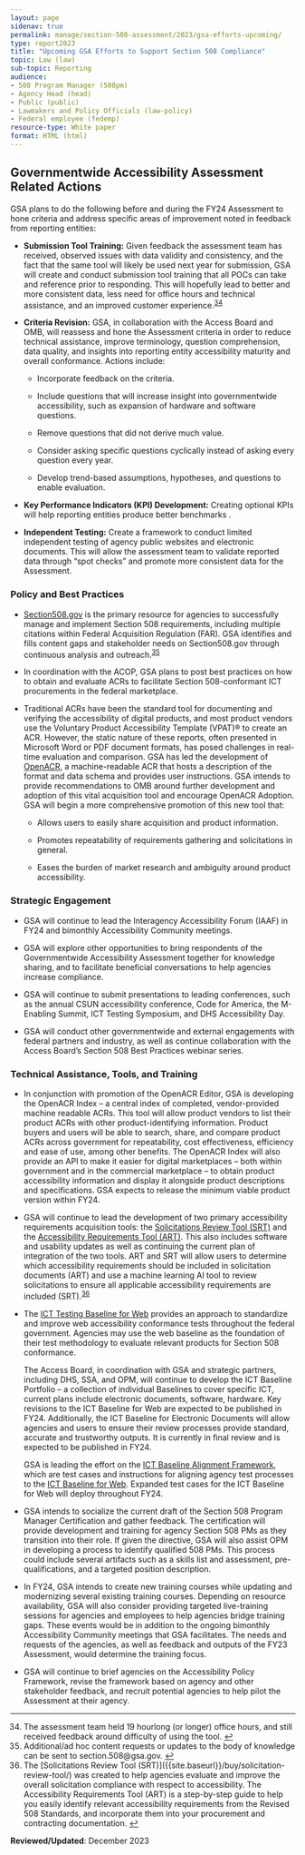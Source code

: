 ```yaml
---
layout: page
sidenav: true
permalink: manage/section-508-assessment/2023/gsa-efforts-upcoming/
type: report2023
title: "Upcoming GSA Efforts to Support Section 508 Compliance"
topic: Law (law)
sub-topic: Reporting
audience:
- 508 Program Manager (508pm)
- Agency Head (head)
- Public (public)
- Lawmakers and Policy Officials (law-policy)
- Federal employee (fedemp)
resource-type: White paper
format: HTML (html)
---
```

## Governmentwide Accessibility Assessment Related Actions

GSA plans to do the following before and during the FY24 Assessment to hone criteria and address specific areas of improvement noted in feedback from reporting entities:

* <strong>Submission Tool Training:</strong> Given feedback the assessment team has received, observed issues with data validity and consistency, and the fact that the same tool will likely be used next year for submission, GSA will create and conduct submission tool training that all POCs can take and reference prior to responding. This will hopefully lead to better and more consistent data, less need for office hours and technical assistance, and an improved customer experience.<sup><a href="#fn34" id="fr34">34</a></sup>

* <strong>Criteria Revision:</strong> GSA, in collaboration with the Access Board and OMB, will reassess and hone the Assessment criteria in order to reduce technical assistance, improve terminology, question comprehension, data quality, and insights into reporting entity accessibility maturity and overall conformance. Actions include:

  * Incorporate feedback on the criteria.

  * Include questions that will increase insight into governmentwide accessibility, such as expansion of hardware and software questions.

  * Remove questions that did not derive much value.

  * Consider asking specific questions cyclically instead of asking every question every year.

  * Develop trend-based assumptions, hypotheses, and questions to enable evaluation.

* <strong>Key Performance Indicators (KPI) Development:</strong> Creating optional KPIs will help reporting entities produce better benchmarks .

* <strong>Independent Testing:</strong> Create a framework to conduct limited independent testing of agency public websites and electronic documents. This will allow the assessment team to validate reported data through “spot checks” and promote more consistent data for the Assessment.

### Policy and Best Practices

* [Section508.gov]({{site.baseurl}}) is the primary resource for agencies to successfully manage and implement Section 508 requirements, including multiple citations within Federal Acquisition Regulation (FAR). GSA identifies and fills content gaps and stakeholder needs on Section508.gov through continuous analysis and outreach.<sup><a href="#fn35" id="fr35">35</a></sup>

* In coordination with the ACOP, GSA plans to post best practices on how to obtain and evaluate ACRs to facilitate Section 508-conformant ICT procurements in the federal marketplace.

* Traditional ACRs have been the standard tool for documenting and verifying the accessibility of digital products, and most product vendors use the Voluntary Product Accessibility Template (VPAT)® to create an ACR. However, the static nature of these reports, often presented in Microsoft Word or PDF document formats, has posed challenges in real-time evaluation and comparison. GSA has led the development of <a href="{{site.baseurl}}/tools/openacr-editor/" target="_blank">OpenACR</a>, a machine-readable ACR that hosts a description of the format and data schema and provides user instructions. GSA intends to provide recommendations to OMB around further development and adoption of this vital acquisition tool and encourage OpenACR Adoption. GSA will begin a more comprehensive promotion of this new tool that:

  * Allows users to easily share acquisition and product information.

  * Promotes repeatability of requirements gathering and solicitations in general.

  * Eases the burden of market research and ambiguity around product accessibility.

### Strategic Engagement

* GSA will continue to lead the Interagency Accessibility Forum (IAAF) in FY24 and bimonthly Accessibility Community meetings.

* GSA will explore other opportunities to bring respondents of the Governmentwide Accessibility Assessment together for knowledge sharing, and to facilitate beneficial conversations to help agencies increase compliance.

* GSA will continue to submit presentations to leading conferences, such as the annual CSUN accessibility conference, Code for America, the M-Enabling Summit, ICT Testing Symposium, and DHS Accessibility Day.

* GSA will conduct other governmentwide and external engagements with federal partners and industry, as well as continue collaboration with the Access Board’s Section 508 Best Practices webinar series.

### Technical Assistance, Tools, and Training

*  In conjunction with promotion of the OpenACR Editor, GSA is developing the OpenACR Index – a central index of completed, vendor-provided machine readable ACRs. This tool will allow product vendors to list their product ACRs with other product-identifying information. Product buyers and users will be able to search, share, and compare product ACRs across government for repeatability, cost effectiveness, efficiency and ease of use, among other benefits. The OpenACR Index will also provide an API to make it easier for digital marketplaces – both within government and in the commercial marketplace – to obtain product accessibility information and display it alongside product descriptions and specifications. GSA expects to release the minimum viable product version within FY24.

*  GSA will continue to lead the development of two primary accessibility requirements acquisition tools: the [Solicitations Review Tool (SRT)]({{site.baseurl}}/buy/solicitation-review-tool/) and the [Accessibility Requirements Tool (ART)]({{site.baseurl}}/art/). This also includes software and usability updates as well as continuing the current plan of integration of the two tools. ART and SRT will allow users to determine which accessibility requirements should be included in solicitation documents (ART) and use a machine learning AI tool to review solicitations to ensure all applicable accessibility requirements are included (SRT).<sup><a href="#fn36" id="fr36">36</a></sup>
  
* The <a href="https://ictbaseline.access-board.gov/" target="_blank">ICT Testing Baseline for Web</a> provides an approach to standardize and improve web accessibility conformance tests throughout the federal government. Agencies may use the web baseline as the foundation of their test methodology to evaluate relevant products for Section 508 conformance.
  
  The Access Board, in coordination with GSA and strategic partners, including DHS, SSA, and OPM, will continue to develop the ICT Baseline Portfolio – a collection of individual Baselines to cover specific ICT, current plans include electronic documents, software, hardware. Key revisions to the ICT Baseline for Web are expected to be published in FY24. Additionally, the ICT Baseline for Electronic Documents will allow agencies and users to ensure their review processes provide standard, accurate and trustworthy outputs. It is currently in final review and is expected to be published in FY24.

  GSA is leading the effort on the <a href="https://section508coordinators.github.io/baselinealignment/" target="_blank">ICT Baseline Alignment Framework</a>, which are test cases and instructions for aligning agency test processes to the <a href="https://ictbaseline.access-board.gov/" target="_blank">ICT Baseline for Web</a>. Expanded test cases for the ICT Baseline for Web will deploy throughout FY24.

* GSA intends to socialize the current draft of the Section 508 Program Manager Certification and gather feedback. The certification will provide development and training for agency Section 508 PMs as they transition into their role. If given the directive, GSA will also assist OPM in developing a process to identify qualified 508 PMs. This process could include several artifacts such as a skills list and assessment, pre-qualifications, and a targeted position description.

* In FY24, GSA intends to create new training courses while updating and modernizing several existing training courses. Depending on resource availability, GSA will also consider providing targeted live-training sessions for agencies and employees to help agencies bridge training gaps. These events would be in addition to the ongoing bimonthly Accessibility Community meetings that GSA facilitates. The needs and requests of the agencies, as well as feedback and outputs of the FY23 Assessment, would determine the training focus.

* GSA will continue to brief agencies on the Accessibility Policy Framework, revise the framework based on agency and other stakeholder feedback, and recruit potential agencies to help pilot the Assessment at their agency.

--- 

<div>
    <h2 style="position: absolute; clip: rect(0 0 0 0); visibility: hidden; opacity: 0;" id="footnote-label">Footnotes</h2>
    <ol start="34">
        <li id="fn34">The assessment team held 19 hourlong (or longer) office hours, and still received feedback around difficulty of using the tool. <a href="#fr34" aria-label="Back to content">↩</a></li>
        <li id="fn35">Additional/ad hoc content requests or updates to the body of knowledge can be sent to section.508@gsa.gov. <a href="#fr35" aria-label="Back to content">↩</a></li>
        <li id="fn36">The [Solicitations Review Tool (SRT)]({{site.baseurl}}/buy/solicitation-review-tool/) was created to help agencies evaluate and improve the overall solicitation compliance with respect to accessibility. The Accessibility Requirements Tool (ART) is a step-by-step guide to help you easily identify relevant accessibility requirements from the Revised 508 Standards, and incorporate them into your procurement and contracting documentation. <a href="#fr36" aria-label="Back to content">↩</a></li>
    </ol>
</div>

**Reviewed/Updated**: December 2023
